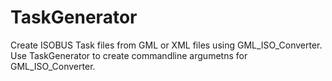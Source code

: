 # TaskGenerator

Create ISOBUS Task files from GML or XML files using GML_ISO_Converter.
Use TaskGenerator to create commandline argumetns for GML_ISO_Converter.
